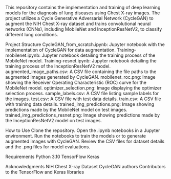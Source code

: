 This repository contains the implementation and training of deep learning models for the diagnosis of lung diseases using Chest X-ray images. The project utilizes a Cycle Generative Adversarial Network (CycleGAN) to augment the NIH Chest X-ray dataset and trains convolutional neural networks (CNNs), including MobileNet and InceptionResNetV2, to classify different lung conditions.

Project Structure
CycleGAN_from_scratch.ipynb: Jupyter notebook with the implementation of CycleGAN for data augmentation.
Training-mobilenet.ipynb: Jupyter notebook detailing the training process of the MobileNet model.
Training-resnet.ipynb: Jupyter notebook detailing the training process of the InceptionResNetV2 model.
augmented_image_paths.csv: A CSV file containing the file paths to the augmented images generated by CycleGAN.
mobilenet_roc.png: Image showing the Receiver Operating Characteristic (ROC) curve for the MobileNet model.
optimizer_selection.png: Image displaying the optimizer selection process.
sample_labels.csv: A CSV file listing sample labels for the images.
test.csv: A CSV file with test data details.
train.csv: A CSV file with training data details.
trained_img_predictions.png: Image showing predictions made by the MobileNet model on test images.
trained_img_predictions_resnet.png: Image showing predictions made by the InceptionResNetV2 model on test images.

How to Use
Clone the repository.
Open the .ipynb notebooks in a Jupyter environment.
Run the notebooks to train the models or to generate augmented images with CycleGAN.
Review the CSV files for dataset details and the .png files for model evaluations.

Requirements
Python 3.10
TensorFlow
Keras

Acknowledgments
NIH Chest X-ray Dataset
CycleGAN authors
Contributors to the TensorFlow and Keras libraries
